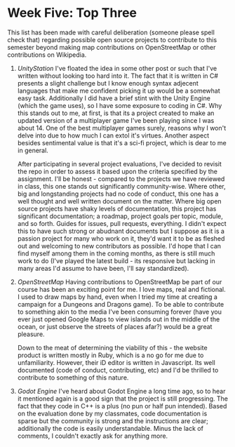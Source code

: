 # Week Five: Top Three

This list has been made with careful deliberation (someone please spell check that) regarding possible open source projects to contribute to this semester beyond making map contributions on OpenStreetMap or other contributions on Wikipedia.

1. *UnityStation*
   I've floated the idea in some other post or such that I've written without looking too hard into it. The fact that it is written in C# presents a slight challenge but I know enough syntax adjecent languages that make me confident picking it up would be a somewhat easy task. Additionally I did have a brief stint with the Unity Engine (which the game uses), so I have some exposure to coding in C#. Why this stands out to me, at first, is that its a project created to make an updated version of a multiplayer game I've been playing since I was about 14. One of the best multiplayer games surely, reasons why I won't delve into due to how much I can extol it's virtues. Another aspect besides sentimental value is that it's a sci-fi project, which is dear to me in general. 
   
   After participating in several project evaluations, I've decided to revisit the repo in order to assess it based upon the criteria specified by the assignment. I'll be honest - compared to the projects we have reviewed in class, this one stands out significantly community-wise. Where other, big and longstanding projects had no code of conduct, this one has a well thought and well written document on the matter. Where big open source projects have shaky levels of documentation, this project has significant documentation; a roadmap, project goals per topic, module, and so forth. Guides for issues, pull requests, everything. I didn't expect this to have such strong or abudnant documents but I suppose as it is a passion project for many who work on it, they'd want it to be as fleshed out and welcoming to new contributors as possible. I'd hope that I can find myself among them in the coming months, as there is still much work to do (I've played the latest build - its responsive but lacking in many areas I'd assume to have been, I'll say standardized).
   
2. *OpenStreetMap*
   Having contributions to OpenStreetMap be part of our course has been an exciting point for me. I love maps, real and fictional. I used to draw maps by hand, even when I tried my time at creating a campaign for a Dungeons and Dragons game). To be able to contribute to something akin to the media I've been consuming forever (have you ever just opened Google Maps to view islands out in the middle of the ocean, or just observe the streets of places afar?) would be a great pleasure.
   
   Down to the meat of determining the viability of this - the website product is written mostly in Ruby, which is a no go for me due to unfamiliarity. However, their iD editor is written in Javascript. Its well documented (code of conduct, contributing, etc) and I'd be thrilled to contribute to something of this nature.
   
3. *Godot Engine*
  I've heard about Godot Engine a long time ago, so to hear it mentioned again is a good sign that the project is still progressing. The fact that they code in C++ is a plus (no pun or half pun intended). Based on the evaluation done by my classmates, code documentation is sparse but the community is strong and the instructions are clear; additionally the code is easily understandable. Minus the lack of comments, I couldn't exactly ask for anything more. 

